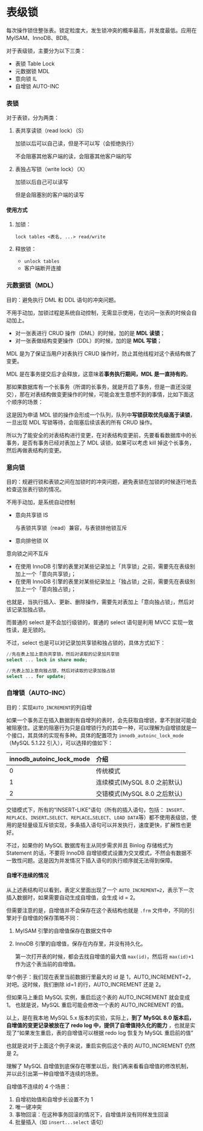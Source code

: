# 表级锁

每次操作锁住整张表。锁定粒度大，发生锁冲突的概率最高，并发度最低。应用在 MyISAM、InnoDB、BDB。

对于表级锁，主要分为以下三类：

- 表锁 Table Lock
- 元数据锁 MDL
- 意向锁 IL
- 自增锁 AUTO-INC

### 表锁

对于表锁，分为两类：

1. 表共享读锁（read lock）（S）

   加锁以后可以自己读，但是不可以写（会拒绝执行）

   不会阻塞其他客户端的读，会阻塞其他客户端的写

2. 表独占写锁（write lock）（X）

   加锁以后自己可以读写

   但是会阻塞别的客户端的读写

#### 使用方式

1. 加锁：

   `lock tables <表名, ...> read/write`

2. 释放锁：
   - `unlock tables`
   - 客户端断开连接

### 元数据锁（MDL）

目的：避免执行 DML 和 DDL 语句的冲突问题。

不用手动加，加锁过程是系统自动控制，无需显示使用，在访问一张表的时候会自动加上。

- 对一张表进行 CRUD 操作（DML）的时候，加的是 **MDL 读锁**；
- 对一张表做结构变更操作（DDL）的时候，加的是 **MDL 写锁**；

MDL 是为了保证当用户对表执行 CRUD 操作时，防止其他线程对这个表结构做了变更。

MDL 是在事务提交后才会释放，这意味着**事务执行期间，MDL 是一直持有的**。

那如果数据库有一个长事务（所谓的长事务，就是开启了事务，但是一直还没提交），那在对表结构做变更操作的时候，可能会发生意想不到的事情，比如下面这个顺序的场景：

这是因为申请 MDL 锁的操作会形成一个队列，队列中**写锁获取优先级高于读锁**，一旦出现 MDL 写锁等待，会阻塞后续该表的所有 CRUD 操作。

所以为了能安全的对表结构进行变更，在对表结构变更前，先要看看数据库中的长事务，是否有事务已经对表加上了 MDL 读锁，如果可以考虑 kill 掉这个长事务，然后再做表结构的变更。

### 意向锁

目的：规避行锁和表锁之间在加锁时的冲突问题，避免表锁在加锁的时候逐行地去检查这张表行锁的情况。

不用手动加，是系统自动控制

- 意向共享锁 IS

  与表锁共享锁（read）兼容，与表锁排他锁互斥

- 意向排他锁 IX

意向锁之间不互斥

- 在使用 InnoDB 引擎的表里对某些记录加上「共享锁」之前，需要先在表级别加上一个「意向共享锁」；
- 在使用 InnoDB 引擎的表里对某些纪录加上「独占锁」之前，需要先在表级别加上一个「意向独占锁」；

也就是，当执行插入、更新、删除操作，需要先对表加上「意向独占锁」，然后对该记录加独占锁。

而普通的 select 是不会加行级锁的，普通的 select 语句是利用 MVCC 实现一致性读，是无锁的。

不过，select 也是可以对记录加共享锁和独占锁的，具体方式如下：

```sql
//先在表上加上意向共享锁，然后对读取的记录加共享锁
select ... lock in share mode;

//先表上加上意向独占锁，然后对读取的记录加独占锁
select ... for update;
```

### 自增锁（AUTO-INC）

目的：实现`AUTO_INCREMENT`的列自增

如果一个事务正在插入数据到有自增列的表时，会先获取自增锁，拿不到就可能会被阻塞住。这里的阻塞行为只是自增锁行为的其中一种，可以理解为自增锁就是一个接口，其具体的实现有多种。具体的配置项为 `innodb_autoinc_lock_mode` （MySQL 5.1.22 引入），可以选择的值如下：

| innodb_autoinc_lock_mode | 介绍                         |
| :----------------------- | :--------------------------- |
| 0                        | 传统模式                     |
| 1                        | 连续模式(MySQL 8.0 之前默认) |
| 2                        | 交错模式(MySQL 8.0 之后默认) |

交错模式下，所有的“INSERT-LIKE”语句（所有的插入语句，包括： `INSERT`、`REPLACE`、`INSERT…SELECT`、`REPLACE…SELECT`、`LOAD DATA`等）都不使用表级锁，使用的是轻量级互斥锁实现，多条插入语句可以并发执行，速度更快，扩展性也更好。

不过，如果你的 MySQL 数据库有主从同步需求并且 Binlog 存储格式为 Statement 的话，不要将 InnoDB 自增锁模式设置为交叉模式，不然会有数据不一致性问题。这是因为并发情况下插入语句的执行顺序就无法得到保障。

#### 自增不连续的情况

从上述表结构可以看到，表定义里面出现了一个 `AUTO_INCREMENT=2`，表示下一次插入数据时，如果需要自动生成自增值，会生成 id = 2。

但需要注意的是，自增值并不会保存在这个表结构也就是 `.frm` 文件中，不同的引擎对于自增值的保存策略不同：

1. MyISAM 引擎的自增值保存在数据文件中

2. InnoDB 引擎的自增值，保存在内存里，并没有持久化。

   第一次打开表的时候，都会去找自增值的最大值 `max(id)`，然后将 `max(id)+1` 作为这个表当前的自增值。

举个例子：我们现在表里当前数据行里最大的 id 是 1，AUTO_INCREMENT=2，对吧。这时候，我们删除 id=1 的行，AUTO_INCREMENT 还是 2。

但如果马上重启 MySQL 实例，重启后这个表的 AUTO_INCREMENT 就会变成 1。﻿ 也就是说，MySQL 重启可能会修改一个表的 AUTO_INCREMENT 的值。

以上，是在我本地 MySQL 5.x 版本的实验，实际上，**到了 MySQL 8.0 版本后，自增值的变更记录被放在了 redo log 中，提供了自增值持久化的能力** ，也就是实现了“如果发生重启，表的自增值可以根据 redo log 恢复为 MySQL 重启前的值”

也就是说对于上面这个例子来说，重启实例后这个表的 AUTO_INCREMENT 仍然是 2。

理解了 MySQL 自增值到底保存在哪里以后，我们再来看看自增值的修改机制，并以此引出第一种自增值不连续的场景。

自增值不连续的 4 个场景：

1. 自增初始值和自增步长设置不为 1
2. 唯一键冲突
3. 事物回滚：在这种事务回滚的情况下，自增值并没有同样发生回滚
4. 批量插入（如 `insert...select` 语句）
